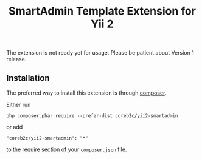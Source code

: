 <h1 align="center">SmartAdmin Template Extension for Yii 2</h1>
    <br>
<p>
The extension is not ready yet for usage. Please be patient about Version 1 release.
</p>

Installation
------------

The preferred way to install this extension is through [composer](http://getcomposer.org/download/).

Either run

```
php composer.phar require --prefer-dist coreb2c/yii2-smartadmin
```

or add

```
"coreb2c/yii2-smartadmin": "*"
```

to the require section of your `composer.json` file.
